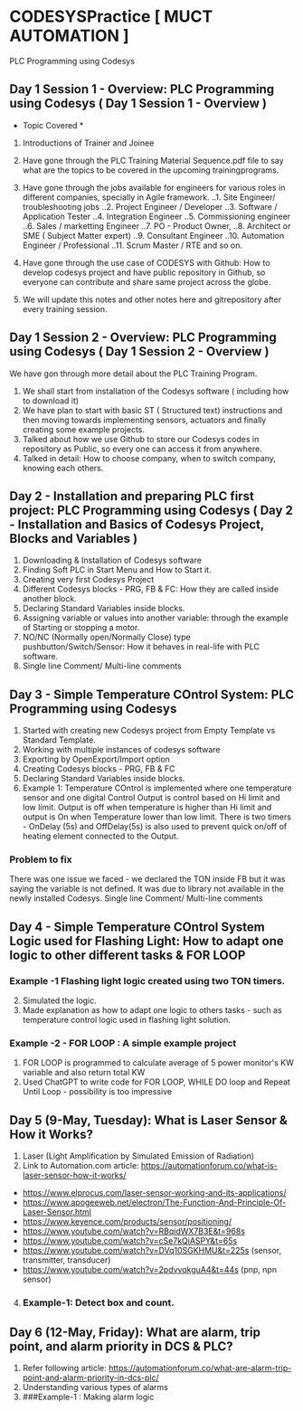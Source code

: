 # CODESYSPractice [ MUCT AUTOMATION ]
PLC Programming using Codesys

## Day 1 Session 1 - Overview: PLC Programming using Codesys ( Day 1 Session 1 - Overview )
  
  * Topic Covered * 
  1. Introductions of Trainer and Joinee
  2. Have gone through the PLC Training Material Sequence.pdf file to say what are the topics to be covered in the upcoming trainingprograms.
  2. Have gone through the jobs available for engineers for various roles in different companies, specially in Agile framework.
    ..1. Site Engineer/ troubleshooting jobs
    ..2. Project Engineer / Developer
    ..3. Software / Application Tester
    ..4. Integration Engineer
    ..5. Commissioning engineer
    ..6. Sales / marketting Engineer
    ..7. PO - Product Owner,
    ..8. Architect or SME ( Subject Matter expert)
    ..9. Consultant Engineer
    ..10. Automation Engineer / Professional
    ..11. Scrum Master / RTE
    and so on.
    
  3. Have gone through the use case of CODESYS with Github:
  How to develop codesys project and have public repository in Github, so everyone can contribute and share same project across the globe.
  
  4. We will update this notes and other notes here and gitrepository after every training session.
    
    
## Day 1 Session 2 - Overview: PLC Programming using Codesys ( Day 1 Session 2 - Overview )
We have gon through more detail about the PLC Training Program.
1. We shall start from installation of the Codesys software ( including how to download it)
2. We have plan to start with basic ST ( Structured text) instructions and then moving towards implementing sensors, actuators and finally creating some example projects.
3. Talked about how we use Github to store our Codesys codes in repository as Public, so every one can access it from anywhere.
4. Talked in detail: How to choose company, when to switch company, knowing each others.

## Day 2 - Installation and preparing PLC first project: PLC Programming using Codesys ( Day 2 - Installation and Basics of Codesys Project, Blocks and Variables )
1. Downloading & Installation of Codesys software
2. Finding Soft PLC in Start Menu and How to Start it.
3. Creating very first Codesys Project
4. Different Codesys blocks - PRG, FB & FC: How they are called inside another block.
5. Declaring Standard Variables inside blocks.
6. Assigning variable or values into another variable: through the example of Starting or stopping a motor.
7. NO/NC (Normally open/Normally Close) type pushbutton/Switch/Sensor: How it behaves in real-life with PLC software.
8. Single line Comment/ Multi-line comments

## Day 3 - Simple Temperature COntrol System: PLC Programming using Codesys
1. Started with creating new Codesys project from Empty Template vs Standard Template. 
2. Working with multiple instances of codesys software
3. Exporting by OpenExport/Import option
4. Creating Codesys blocks - PRG, FB & FC
5. Declaring Standard Variables inside blocks.
6. Example 1: Temperature COntrol is implemented where one temperature sensor and one digital Control Output is control based on Hi limit and low limit.
Output is off when temperature is higher than Hi limit and output is On when Temperature lower than low limit. There is two timers - OnDelay (5s) and OffDelay(5s) is also used to prevent quick on/off of heating element connected to the Output.
### Problem to fix
There was one issue we faced - we declared the TON inside FB but it was saying the variable is not defined. It was due to library not available in the newly installed Codesys.
Single line Comment/ Multi-line comments

## Day 4 - Simple Temperature COntrol System Logic used for Flashing Light: How to adapt one logic to other different tasks & FOR LOOP
### Example -1 Flashing light logic created using two TON timers.  
2. Simulated the logic.
3. Made explanation as how to adapt one logic to others tasks - such as temperature control logic used in flashing light solution.

### Example -2  - FOR LOOP : A simple example project 
1. FOR LOOP is programmed to calculate average of 5 power monitor's KW variable and also return total KW
2. Used ChatGPT to write code for FOR LOOP, WHILE DO loop and Repeat Until Loop - possibility is too impressive

## Day 5 (9-May, Tuesday): What is Laser Sensor & How it Works?
1. Laser (Light Amplification by Simulated Emission of Radiation)
2. Link to Automation.com article: https://automationforum.co/what-is-laser-sensor-how-it-works/ 
  - https://www.elprocus.com/laser-sensor-working-and-its-applications/
  - https://www.apogeeweb.net/electron/The-Function-And-Principle-Of-Laser-Sensor.html
  - https://www.keyence.com/products/sensor/positioning/
  - https://www.youtube.com/watch?v=RBqidWX7B3E&t=968s   
  - https://www.youtube.com/watch?v=cSe7kQiASPY&t=65s
  - https://www.youtube.com/watch?v=DVq10SGKHMU&t=225s (sensor, transmitter, transducer)
  - https://www.youtube.com/watch?v=2pdvvqkguA4&t=44s (pnp, npn sensor)
4. ### Example-1: Detect box and count.

##  Day 6 (12-May, Friday): What are alarm, trip point, and alarm priority in DCS & PLC?
1. Refer following article: https://automationforum.co/what-are-alarm-trip-point-and-alarm-priority-in-dcs-plc/
2. Understanding various types of alarms
3. ###Example-1 : Making alarm logic
